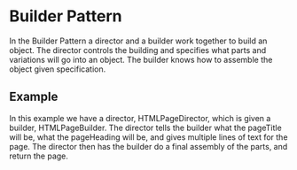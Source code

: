 # Builder Pattern
In the Builder Pattern a director and a builder work together to build an object. The director controls the building and specifies what parts and variations will go into an object. The builder knows how to assemble the object given specification.

## Example
In this example we have a director, HTMLPageDirector, which is given a builder, HTMLPageBuilder. The director tells the builder what the pageTitle will be, what the pageHeading will be, and gives multiple lines of text for the page. The director then has the builder do a final assembly of the parts, and return the page.
